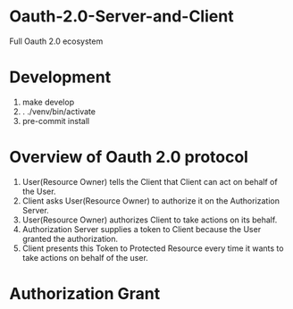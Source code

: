 # Oauth-2.0-Server-and-Client

Full Oauth 2.0 ecosystem

# Development

1. make develop
2. . ./venv/bin/activate
3. pre-commit install

# Overview of Oauth 2.0 protocol

1. User(Resource Owner) tells the Client that Client can act on behalf of the User.
2. Client asks User(Resource Owner) to authorize it on the Authorization Server.
3. User(Resource Owner) authorizes Client to take actions on its behalf.
4. Authorization Server supplies a token to Client because the User granted the authorization.
5. Client presents this Token to Protected Resource every time it wants to take actions on behalf of the user.

# Authorization Grant
